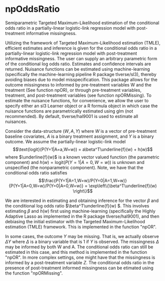 # npOddsRatio
Semiparametric Targeted Maximum-Likelihood estimation of the conditional odds ratio in a partially-linear logistic-link regression model with post-treatment informative missingness.

Utilizing the framework of Targeted Maximum-Likelihood estimation (TMLE), efficient estimates and inference is given for the conditional odds ratio in a partially-linear logistic-link regression model with post-treatment informative missingness.
The user can supply an arbitrary parametric form of the conditional log odds ratio. Estimates and confidence intervals are returned. 
Nuisance functions can be estimated using machine-learning (specifically the machine-learning pipeline R package tlverse/sl3), thereby avoiding biases due to model misspecification.
This package allows for the outcome missingness to informed by pre-treatment variables W and the treatment (See function npOR), or through pre-treatment variables, treatment, and post-treatment variables (see function npORMissing).
To estimate the nuisance functions, for convenience, we allow the user to specify either an sl3 Learner object or a R formula object in which case the nuisance functions are parametrically estimated using glm (not recommended). By default, tlverse/hal9001 is used to estimate all nuisances.

Consider the data-structure $(W,A,Y)$ where $W$ is a vector of pre-treatment baseline covariates, $A$ is a binary treatment assignment, and $Y$ is a binary outcome.
We assume the partially-linear logistic-link model
$$\text{logit}(P(Y=1|A=a,W=w)) = a\beta^T\underline{f}(w) + h(w)$$
where $\underline{f}(w)$ is a known vector valued function (the parametric component) and $h(w) = \text{logit}(P(Y=1|A=0,W=w))$ is unknown and unspecified (the nonparametric component).
Note, we have that the conditional odds ratio satisfies
$$\frac{P(Y=1|A=1,W=w)/P(Y=0|A=1,W=w)}{P(Y=1|A=0,W=w)/P(Y=0|A=0,W=w)} = \exp\left\{\beta^T\underline{f}(w) \right\}$$

We are interested in estimating and obtaining inference for the vector $\beta$ and the conditional log odds ratio $\beta^T\underline{f}(w) $. This involves estimating $\beta$ and $h(w)$ first using machine-learning (specifically the 
Highly Adaptive Lasso as implemented in the R package tlverse/hal9001), and then debiasing the initial estimator with the Targeted Maximum-Likelihood estimation (TMLE) framework.
This is implemented in the function "npOR".


In some cases, the outcome $Y$ may be missing. That is, we actually observe $\Delta Y$ where $\Delta$ is a binary variable that is $1$ if $Y$ is observed. 
The missingness $\Delta$ may be informed by both W and A. The conditional odds ratio can still be estimated in this case, and this method is implemented in the function "npOR". 
In more complex settings, one might have that the missingness is informed by a post-treatment variable $Z$. The conditional odds ratio in the presence of post-treatment informed missingness can be etimated using the function "npORMissing".
